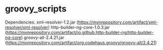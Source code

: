 # groovy_scripts

Dependencies:
xml-resolver-1.2.jar (https://mvnrepository.com/artifact/xml-resolver/xml-resolver)
http-builder-ng-core-1.0.3.jar (https://mvnrepository.com/artifact/io.github.http-builder-ng/http-builder-ng-core)
groovy-all-2.4.21.jar (https://mvnrepository.com/artifact/org.codehaus.groovy/groovy-all/2.4.21)
